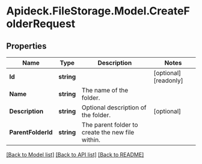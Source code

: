 # Apideck.FileStorage.Model.CreateFolderRequest

## Properties

Name | Type | Description | Notes
------------ | ------------- | ------------- | -------------
**Id** | **string** |  | [optional] [readonly] 
**Name** | **string** | The name of the folder. | 
**Description** | **string** | Optional description of the folder. | [optional] 
**ParentFolderId** | **string** | The parent folder to create the new file within. | 

[[Back to Model list]](../README.md#documentation-for-models) [[Back to API list]](../README.md#documentation-for-api-endpoints) [[Back to README]](../README.md)

